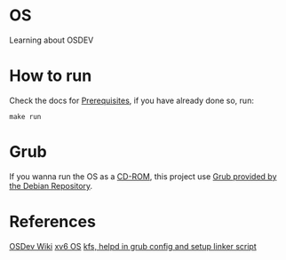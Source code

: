 # OS

Learning about OSDEV

# How to run

Check the docs for [Prerequisites](docs/pre.md), if you have already
done so, run:

```
make run
```

# Grub

If you wanna run the OS as a [CD-ROM](docs/cd.md), this project use
[Grub provided by the Debian Repository](https://packages.debian.org/sid/grub-common).

# References

[OSDev Wiki](https://wiki.osdev.org/Expanded_Main_Page)
[xv6 OS](https://github.com/mit-pdos/xv6-public)
[kfs, helpd in grub config and setup linker script](https://github.com/alkuzin/kfs)
